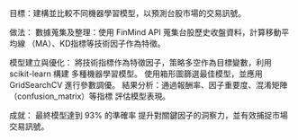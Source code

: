 目標：建構並比較不同機器學習模型，以預測台股市場的交易訊號。

做法：
數據蒐集及整理：使用 FinMind API 蒐集台股歷史收盤資料，計算移動平均線
（MA）、KD指標等技術因子作為特徵。

模型建立與優化：
將技術指標作為特徵因子，策略多空作為目標變數，利用 scikit-learn 構建
多種機器學習模型。
使用箱形圖篩選最佳模型，並應用 GridSearchCV 進行參數調優。
結果分析：通過報酬率、因子重要度、混淆矩陣（confusion_matrix）等指標
評估模型表現。

成就：
最終模型達到 93% 的準確率
提升對關鍵因子的洞察力，並有效捕捉市場交易訊號。
